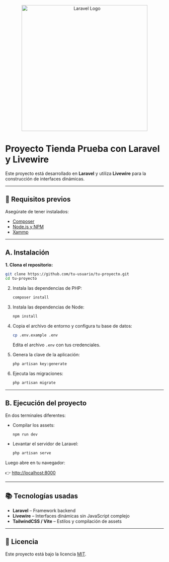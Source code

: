 <p align="center">
    <a href="https://laravel.com" target="_blank">
        <img src="https://raw.githubusercontent.com/laravel/art/master/logo-lockup/5%20SVG/2%20CMYK/1%20Full%20Color/laravel-logolockup-cmyk-red.svg" width="400" alt="Laravel Logo">
    </a>
</p>

# Proyecto Tienda Prueba con Laravel y Livewire

Este proyecto está desarrollado en **Laravel** y utiliza **Livewire** para la construcción de interfaces dinámicas.

---

## 🚀 Requisitos previos

Asegúrate de tener instalados:

- [Composer](https://getcomposer.org/)
- [Node.js y NPM](https://nodejs.org/)
- [Xammp](https://www.apachefriends.org/es/index.html) 

---

## A. Instalación

**1. Clona el repositorio:**
   ```bash
   git clone https://github.com/tu-usuario/tu-proyecto.git
   cd tu-proyecto
```

2. Instala las dependencias de PHP:

   ```bash
   composer install
   ```

3. Instala las dependencias de Node:

   ```bash
   npm install
   ```

4. Copia el archivo de entorno y configura tu base de datos:

   ```bash
   cp .env.example .env
   ```

   Edita el archivo `.env` con tus credenciales.

5. Genera la clave de la aplicación:

   ```bash
   php artisan key:generate
   ```

6. Ejecuta las migraciones:

   ```bash
   php artisan migrate
   ```

---

## B. Ejecución del proyecto

En dos terminales diferentes:

* Compilar los assets:

  ```bash
  npm run dev
  ```

* Levantar el servidor de Laravel:

  ```bash
  php artisan serve
  ```

Luego abre en tu navegador:

👉 [http://localhost:8000](http://localhost:8000)

---

## 📚 Tecnologías usadas

* **Laravel** – Framework backend
* **Livewire** – Interfaces dinámicas sin JavaScript complejo
* **TailwindCSS / Vite** – Estilos y compilación de assets

---

## 📄 Licencia

Este proyecto está bajo la licencia [MIT](https://opensource.org/licenses/MIT).

```
